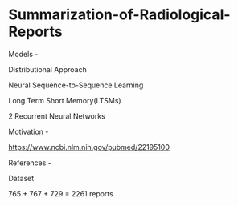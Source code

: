 # Summarization-of-Radiological-Reports

Models -

Distributional Approach

Neural Sequence-to-Sequence Learning

Long Term Short Memory(LTSMs)

2 Recurrent Neural Networks

Motivation -

https://www.ncbi.nlm.nih.gov/pubmed/22195100

References -

Dataset

765 + 767 + 729 = 2261 reports
